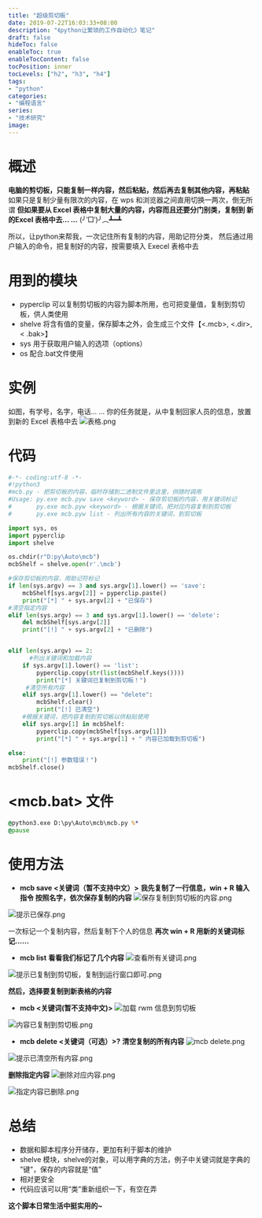 ```yaml
---
title: "超级剪切板"
date: 2019-07-22T16:03:33+08:00
description: "《python让繁琐的工作自动化》笔记"
draft: false
hideToc: false
enableToc: true
enableTocContent: false
tocPosition: inner
tocLevels: ["h2", "h3", "h4"]
tags:
- "python"
categories:
- "编程语言"
series:
- "技术研究"
image: 
---
```


# 概述
**电脑的剪切板，只能复制一样内容，然后粘贴，然后再去复制其他内容，再粘贴**
如果只是复制少量有限次的内容，在 wps 和浏览器之间直用切换一两次，倒无所谓
**但如果要从 Excel 表格中复制大量的内容，内容而且还要分门别类，复制到 新的Excel 表格中去... ...**
(╯‵□′)╯︵┻━┻

所以，让python来帮我，一次记住所有复制的内容，用助记符分类，
然后通过用户输入的命令，把复制好的内容，按需要填入 Execel 表格中去

# 用到的模块
- pyperclip 可以复制剪切板的内容为脚本所用，也可把变量值，复制到剪切板，供人类使用
- shelve 将含有值的变量，保存脚本之外，会生成三个文件【<.mcb>, <.dir>,< .bak>】
- sys 用于获取用户输入的选项（options）
- os 配合.bat文件使用

# 实例
如图，有学号，名字，电话... ...
你的任务就是，从中复制回家人员的信息，放置到新的 Excel 表格中去
![表格.png](https://ae01.alicdn.com/kf/U64297a550def40759c256a16468b06d9z.png)

# 代码
```python
#-*- coding:utf-8 -*-
#!python3 
#mcb.py - 把剪切板的内容，临时存储到二进制文件里这里，供随时调用
#Usage: py.exe mcb.pyw save <keyword> - 保存剪切板的内容，用关键词标记
#		py.exe mcb.pyw <keyword> - 根据关键词，把对应内容复制到剪切板
#		py.exe mcb.pyw list - 列出所有内容的关键词，到剪切板 

import sys, os
import pyperclip
import shelve

os.chdir(r"D:py\Auto\mcb")
mcbShelf = shelve.open(r'.\mcb')

#保存剪切板的内容，用助记符标记
if len(sys.argv) == 3 and sys.argv[1].lower() == 'save':
	mcbShelf[sys.argv[2]] = pyperclip.paste()
	print("[*] " + sys.argv[2] + "已保存")
#清空指定内容
elif len(sys.argv) == 3 and sys.argv[1].lower() == 'delete':
	del mcbShelf[sys.argv[2]]
	print("[!] " + sys.argv[2] + "已删除")


elif len(sys.argv) == 2:
      #列出关键词和加载内容
	if sys.argv[1].lower() == 'list':
		pyperclip.copy(str(list(mcbShelf.keys())))
		print("[*] 关键词已复制到剪切板！")
     #清空所有内容
	elif sys.argv[1].lower() == "delete":
		mcbShelf.clear()
		print("[!] 已清空")
    #根据关键词，把内容复制到剪切板以供粘贴使用
	elif sys.argv[1] in mcbShelf:
		pyperclip.copy(mcbShelf[sys.argv[1]])
		print("[*] " + sys.argv[1] + " 内容已加载到剪切板")

else:
	print("[!] 参数错误！")
mcbShelf.close()
```
# <mcb.bat> 文件
```bat
@python3.exe D:\py\Auto\mcb\mcb.py %*
@pause
```

# 使用方法
- **mcb save <关键词（暂不支持中文）>**
**我先复制了一行信息，win + R 输入指令
按照名字，依次保存复制的内容**
![保存复制到剪切板的内容.png](https://ae01.alicdn.com/kf/Ue16f8497ef4b44d7b6c5fcb318a45b5ef.png)


![提示已保存.png](https://ae01.alicdn.com/kf/U00c7ab19e0da441cb093c9d31d53f6c8O.png)

一次标记一个复制内容，然后复制下个人的信息
**再次 win + R 用新的关键词标记......**

- **mcb list**
**看看我们标记了几个内容**
![查看所有关键词.png](https://ae01.alicdn.com/kf/Uf4244024062945cead0999604085ff34p.png)

![提示已复制到剪切板，复制到运行窗口即可.png](https://ae01.alicdn.com/kf/U5241cf62914d49b89bbc1cc8aa4eac0fp.png)

**然后，选择要复制到新表格的内容**

- **mcb <关键词(暂不支持中文)>**
![加载 rwm 信息到剪切板](https://ae01.alicdn.com/kf/U1ab14a6efd31462ba9ebf0042e1885a72.png)

![内容已复制到剪切板.png](https://ae01.alicdn.com/kf/Ub4ea6353b1f64278ace12664b2917c826.png)


- **mcb delete <关键词（可选）>?**
**清空复制的所有内容**
![mcb delete.png](https://ae01.alicdn.com/kf/U2683a7ff8d2646758b45340751e5e3ddd.png)

![提示已清空所有内容.png](https://ae01.alicdn.com/kf/Udc0496f044d1466f84b72f8e8eb90457f.png)

**删除指定内容**
![删除对应内容.png](https://ae01.alicdn.com/kf/U64ac3b4af4bc467dabb179da6713efa2b.png)

![指定内容已删除.png](https://ae01.alicdn.com/kf/Uee11493a8dd242d4b0474b53617501dfB.png)


# 总结
- 数据和脚本程序分开储存，更加有利于脚本的维护
- shelve 模块，shelve的对象，可以用字典的方法，例子中关键词就是字典的 "键"，保存的内容就是“值”
- 相对更安全
- 代码应该可以用“类”重新组织一下，有空在弄

**这个脚本日常生活中挺实用的~**